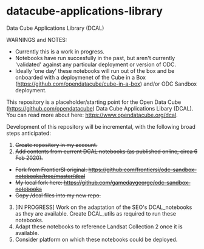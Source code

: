 # datacube-applications-library
Data Cube Applications Library (DCAL)

WARNINGS and NOTES:
  * Currently this is a work in progress.
  * Notebooks have run succesfully in the past, but aren't currently 'validated' against any particular deployment or version of ODC.
  * Ideally 'one day' these notebooks will run out of the box and be onboarded with a deploymenet of the Cube in a Box (https://github.com/opendatacube/cube-in-a-box) and/or ODC Sandbox deployment.

This repository is a placeholder/starting point for the Open Data Cube (https://github.com/opendatacube) Data Cube Applications Libary (DCAL). You can read more about here: https://www.opendatacube.org/dcal.

Development of this repository will be incremental, with the following broad steps anticipated:

1. ~~Create repository in my account.~~
2. ~~Add contents from current DCAL notebooks (as published online, circa 6 Feb 2020).~~
  * ~~Fork from FrontierSI original: https://github.com/frontiersi/odc-sandbox-notebooks/tree/master/dcal~~
  * ~~My local fork here: https://github.com/gamedaygeorge/odc-sandbox-notebooks~~
  * ~~Copy /dcal files into my new repo.~~
3. [IN PROGRESS] Work on the adaptation of the SEO's DCAL_notebooks as they are available. Create DCAL_utils as required to run these notebooks.
4. Adapt these notebooks to reference Landsat Collection 2 once it is available.
5. Consider platform on which these notebooks could be deployed.
